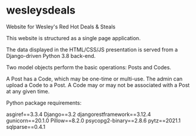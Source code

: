 # wesleysdeals
Website for Wesley's Red Hot Deals &amp; Steals


This website is structured as a single page application. 

The data displayed in the HTML/CSS/JS presentation is served from a Django-driven Python 3.8 back-end.

Two model objects perform the basic operations: Posts and Codes. 

A Post has a Code, which may be one-time or multi-use.
The admin can upload a Code to a Post.
A Code may or may not be associated with a Post at any given time.


Python package requirements:

asgiref==3.3.4
Django==3.2
djangorestframework==3.12.4
gunicorn==20.1.0
Pillow==8.2.0
psycopg2-binary==2.8.6
pytz==2021.1
sqlparse==0.4.1
